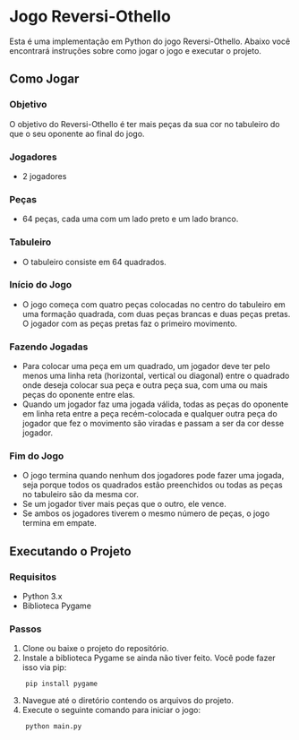 # Jogo Reversi-Othello

Esta é uma implementação em Python do jogo Reversi-Othello. Abaixo você encontrará instruções sobre como jogar o jogo e executar o projeto.

## Como Jogar

### Objetivo
O objetivo do Reversi-Othello é ter mais peças da sua cor no tabuleiro do que o seu oponente ao final do jogo.

### Jogadores
- 2 jogadores

### Peças
- 64 peças, cada uma com um lado preto e um lado branco.

### Tabuleiro
- O tabuleiro consiste em 64 quadrados.

### Início do Jogo
- O jogo começa com quatro peças colocadas no centro do tabuleiro em uma formação quadrada, com duas peças brancas e duas peças pretas. O jogador com as peças pretas faz o primeiro movimento.

### Fazendo Jogadas
- Para colocar uma peça em um quadrado, um jogador deve ter pelo menos uma linha reta (horizontal, vertical ou diagonal) entre o quadrado onde deseja colocar sua peça e outra peça sua, com uma ou mais peças do oponente entre elas.
- Quando um jogador faz uma jogada válida, todas as peças do oponente em linha reta entre a peça recém-colocada e qualquer outra peça do jogador que fez o movimento são viradas e passam a ser da cor desse jogador.

### Fim do Jogo
- O jogo termina quando nenhum dos jogadores pode fazer uma jogada, seja porque todos os quadrados estão preenchidos ou todas as peças no tabuleiro são da mesma cor.
- Se um jogador tiver mais peças que o outro, ele vence.
- Se ambos os jogadores tiverem o mesmo número de peças, o jogo termina em empate.

## Executando o Projeto

### Requisitos
- Python 3.x
- Biblioteca Pygame

### Passos
1. Clone ou baixe o projeto do repositório.
2. Instale a biblioteca Pygame se ainda não tiver feito. Você pode fazer isso via pip:
```
    pip install pygame
```
3. Navegue até o diretório contendo os arquivos do projeto.
4. Execute o seguinte comando para iniciar o jogo:
```
    python main.py
``` 
